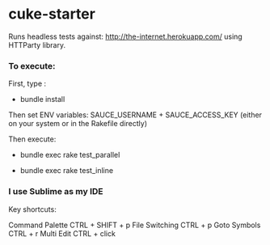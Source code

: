 # cuke-starter

Runs headless tests against: http://the-internet.herokuapp.com/  using HTTParty library.

### To execute:

First, type :  

- bundle install

Then set ENV variables:  SAUCE_USERNAME + SAUCE_ACCESS_KEY  (either on your system or in the Rakefile directly)

Then execute:

- bundle exec rake test_parallel

- bundle exec rake test_inline


### I use Sublime as my IDE

Key shortcuts:

Command Palette CTRL + SHIFT + p
File Switching CTRL + p
Goto Symbols CTRL + r
Multi Edit CTRL + click



